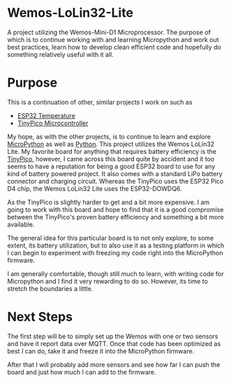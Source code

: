 # Wemos-LoLin32-Lite

A project utilizing the Wemos-Mini-D1 Microprocessor. The purpose of which is to continue working with and learning Micropython and work out best practices, learn how to develop clean efficient code and hopefully do something relatively useful with it all.

# Purpose

This is a continuation of other, similar projects I work on such as

- [ESP32 Temperature](https://github.com/RedDirtBits/ESP32-Temp-To-Pushover.git)
- [TinyPico Microcontroller](https://github.com/RedDirtBits/TinyPico-ESP32-Temp-To-MQTT.git)

My hope, as with the other projects, is to continue to learn and explore [MicroPython](https://micropython.org/) as well as [Python](https://www.python.org/). This project utilizes the Wemos LoLin32 Lite. My favorite board for anything that requires battery efficiency is the [TinyPico](https://www.tinypico.com/), however, I came across this board quite by accident and it too seems to have a reputation for being a good ESP32 board to use for any kind of battery powered project. It also comes with a standard LiPo battery connector and charging circuit. Whereas the TinyPico uses the ESP32 Pico D4 chip, the Wemos LoLin32 Lite uses the ESP32-DOWDQ6.

As the TinyPico is slightly harder to get and a bit more expensive. I am going to work with this board and hope to find that it is a good compromise between the TinyPico's proven battery efficiency and something a bit more available.

The general idea for this particular board is to not only explore, to some extent, its battery utilization, but to also use it as a testing platform in which I can begin to experiment with freezing my code right into the MicroPython firmware.

I am generally comfortable, though still much to learn, with writing code for Micropython and I find it very rewarding to do so. However, its time to stretch the boundaries a little.

# Next Steps

The first step will be to simply set up the Wemos with one or two sensors and have it report data over MQTT. Once that code has been optimized as best _I_ can do, take it and freeze it into the MicroPython firmware.

After that I will probably add more sensors and see how far I can push the board and just how much I can add to the firmware.

